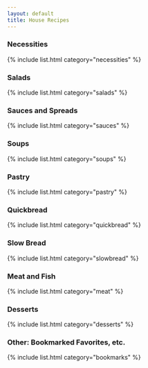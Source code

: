 ```yaml
---
layout: default
title: House Recipes
---
```


### Necessities

{% include list.html category="necessities" %}

### Salads

{% include list.html category="salads" %}

### Sauces and Spreads

{% include list.html category="sauces" %}

### Soups

{% include list.html category="soups" %}

### Pastry

{% include list.html category="pastry" %}

### Quickbread

{% include list.html category="quickbread" %}

### Slow Bread

{% include list.html category="slowbread" %}

### Meat and Fish

{% include list.html category="meat" %}

### Desserts

{% include list.html category="desserts" %}

### Other: Bookmarked Favorites, etc.

{% include list.html category="bookmarks" %}
